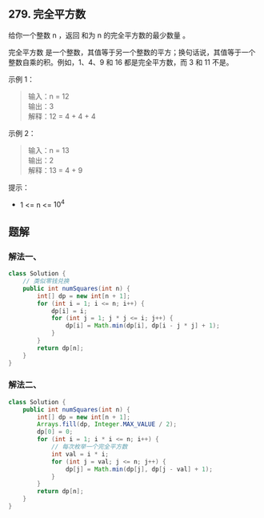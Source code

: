## 279. 完全平方数

给你一个整数 n ，返回 和为 n 的完全平方数的最少数量 。

完全平方数 是一个整数，其值等于另一个整数的平方；换句话说，其值等于一个整数自乘的积。例如，1、4、9 和 16 都是完全平方数，而 3 和 11 不是。

 

示例 1：

>输入：n = 12  
>输出：3   
>解释：12 = 4 + 4 + 4  


示例 2：

>输入：n = 13  
>输出：2  
>解释：13 = 4 + 9  
 
提示：

- 1 <= n <= $10^4$


## 题解

### 解法一、

```java
class Solution {
    // 类似零钱兑换
    public int numSquares(int n) {
        int[] dp = new int[n + 1];
        for (int i = 1; i <= n; i++) {
            dp[i] = i;
            for (int j = 1; j * j <= i; j++) {
                dp[i] = Math.min(dp[i], dp[i - j * j] + 1);
            }
        }
        return dp[n];
    }
}
```

### 解法二、

```java
class Solution {
    public int numSquares(int n) {
        int[] dp = new int[n + 1];
        Arrays.fill(dp, Integer.MAX_VALUE / 2);
        dp[0] = 0;
        for (int i = 1; i * i <= n; i++) {
            // 每次枚举一个完全平方数
            int val = i * i;
            for (int j = val; j <= n; j++) {
                dp[j] = Math.min(dp[j], dp[j - val] + 1);
            }
        }
        return dp[n];
    }
}
```
